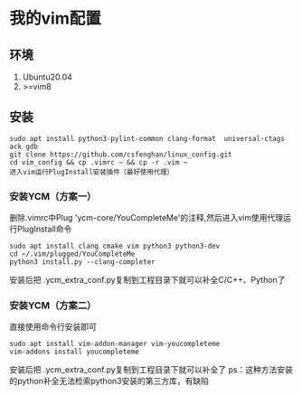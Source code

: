 # 我的vim配置

## 环境

1. Ubuntu20.04
2. \>=vim8

## 安装

    sudo apt install python3-pylint-common clang-format  universal-ctags ack gdb
    git clone https://github.com/csfenghan/linux_config.git
    cd vim_config && cp .vimrc ~ && cp -r .vim ~
    进入vim运行PlugInstall安装插件（最好使用代理）

### 安装YCM（方案一）
删除.vimrc中Plug 'ycm-core/YouCompleteMe'的注释,然后进入vim使用代理运行PlugInstall命令

    sudo apt install clang cmake vim python3 python3-dev 
    cd ~/.vim/plugged/YouCompleteMe
    python3 install.py --clang-completer     

安装后把 .ycm_extra_conf.py复制到工程目录下就可以补全C/C++、Python了

### 安装YCM（方案二）
直接使用命令行安装即可

    sudo apt install vim-addon-manager vim-youcompleteme 
    vim-addons install youcompleteme

安装后把 .ycm_extra_conf.py复制到工程目录下就可以补全了
ps：这种方法安装的python补全无法检索python3安装的第三方库，有缺陷


